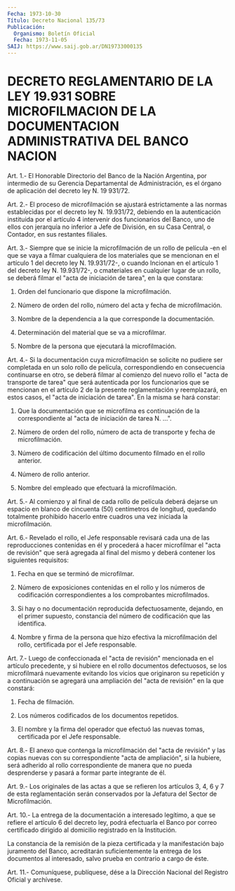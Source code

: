 ```yaml
---
Fecha: 1973-10-30
Título: Decreto Nacional 135/73
Publicación:
  Organismo: Boletín Oficial
  Fecha: 1973-11-05
SAIJ: https://www.saij.gob.ar/DN19733000135
---
```

# DECRETO REGLAMENTARIO DE LA LEY 19.931 SOBRE MICROFILMACION DE LA DOCUMENTACION ADMINISTRATIVA DEL BANCO NACION

<a id="1"></a>
Art.  1.-  El  Honorable  Directorio  del  Banco  de la Nación Argentina,    por   intermedio  de  su  Gerencia  Departamental  de Administración, es el  órgano  de  aplicación del decreto ley N. 19 931/72.

<a id="2"></a>
Art. 2.- El proceso de microfilmación se ajustará estrictamente a  las  normas  establecidas  por  el  decreto  ley  N.  19.931/72, debiendo    en  la  autenticación  instituida  por  el  artículo  4 intervenir dos  funcionarios  del Banco, uno de ellos con jerarquía no inferior a Jefe de División,  en su Casa Central, o Contador, en sus restantes filiales.

<a id="3"></a>
Art. 3.- Siempre que se inicie la microfilmación de un rollo de película  -en  el que se vaya a filmar cualquiera de los materiales que se mencionan  en el artículo 1 del decreto ley N. 19.931/72-, o cuando lncionan en  el  artículo 1 del decreto ley N. 19.931/72-, o cmateriales en cualquier  lugar  de  un  rollo, se deberá filmar el "acta de iniciación de tarea", en la que constara:

1.  Orden  del  funcionario  que  dispone  la microfilmación.

2.  Número  de  orden  del  rollo,  número  del  acta  y  fecha  de microfilmación.

3. Nombre de la dependencia a la que corresponde la  documentación.

4.  Determinación  del  material  que  se  va  a microfilmar.

5.    Nombre   de  la  persona  que  ejecutará  la  microfilmación.

<a id="4"></a>
Art. 4.- Si la documentación cuya microfilmación se solicite no pudiere ser completada en un solo rollo de película, correspondiendo  en  consecuencia  continuarse  en  otro, se deberá filmar  al  comienzo  del  nuevo  rollo  el "acta de transporte  de tarea" que será autenticada por los funcionarios  que  se mencionan en  el  artículo 2 de la presente reglamentación y reemplazará,  en estos casos,  el "acta de iniciación de tarea". En la misma se hará constar:

1. Que la documentación  que  se  microfilma  es continuación de la correspondiente  al  "acta  de iniciación de tarea  N.  ...".

2. Número de orden del rollo,  número de acta de transporte y fecha de microfilmación.

3. Número de codificación del último  documento filmado en el rollo anterior.

4. Número de rollo anterior.

5. Nombre del empleado que efectuará la microfilmación.

<a id="5"></a>
Art.  5.-  Al  comienzo  y  al final de cada rollo de película deberá dejarse un espacio en blanco  de  cincuenta (50) centímetros de longitud, quedando totalmente prohibido  hacerlo  entre  cuadros una vez iniciada la microfilmación.

<a id="6"></a>
Art.  6.- Revelado el rollo, el Jefe responsable revisará cada una de las reproducciones  contenidas  en  él  y  procederá a hacer microfilmar el "acta de revisión" que será agregada  al  final  del mismo y deberá contener los siguientes requisitos:

1. Fecha en que se terminó de microfilmar.

2.  Número  de exposiciones contenidas en el rollo y los números de codificación correspondientes a los comprobantes microfilmados.

3. Si hay o no  documentación reproducida defectuosamente, dejando, en el primer supuesto,  constancia  del  número de codificación que las identifica.

4. Nombre y firma de la persona que hizo efectiva la microfilmación  del  rollo, certificada por  el  Jefe  responsable.

<a id="7"></a>
Art.  7.-  Luego  de  confeccionada  el  "acta  de  revisión" mencionada  en  el  artículo  precedente,  y si hubiere en el rollo documentos  defectuosos,  se los microfilmará  nuevamente  evitando los  vicios  que  originaron su  repetición  y  a  continuación  se agregará una ampliación  del "acta de revisión" en la que constará:

1. Fecha de filmación.

2.  Los  números codificados  de  los  documentos  repetidos.

3. El nombre  y la firma del operador que efectuó las nuevas tomas, certificada por el Jefe responsable.

<a id="8"></a>
Art.  8.- El anexo que contenga la microfilmación del "acta de revisión" y  las  copias  nuevas  con  su  correspondiente "acta de ampliación", si la hubiere, será adherido al  rollo correspondiente de  manera  que  no  pueda  desprenderse  y pasará a  formar  parte integrante de él.

<a id="9"></a>
Art.  9.-  Los  originales  de las actas a que se refieren los artículos 3, 4, 6 y 7 de esta reglamentación  serán conservados por la Jefatura del Sector de Microfilmación.

<a id="10"></a>
Art. 10.- La entrega de la documentación a interesado legítimo, a que  se  refiere  el artículo 6 del decreto ley, podrá efectuarla el Banco por correo certificado  dirigido  al  domicilio registrado en la Institución.

La  constancia  de  la  remisión  de  la  pieza  certificada  y  la manifestación bajo juramento del Banco, acreditarán suficientemente  la entrega de los documentos al interesado,  salvo prueba en contrario a cargo de éste.

<a id="11"></a>
Art. 11.- Comuníquese, publíquese, dése a la Dirección Nacional del Registro Oficial y archívese.